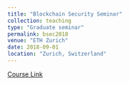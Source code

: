 ```yaml
---
title: "Blockchain Security Seminar"
collection: teaching
type: "Graduate seminar"
permalink: bsec2018
venue: "ETH Zurich"
date: 2018-09-01
location: "Zurich, Switzerland"
---
```

[Course Link](https://www.sri.inf.ethz.ch/teaching/bsec2018)
